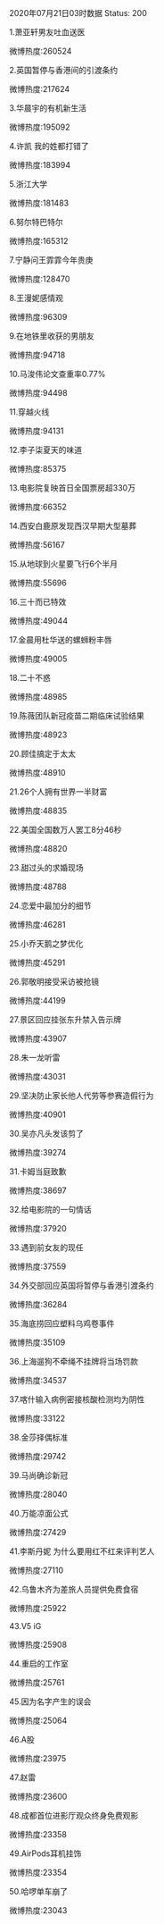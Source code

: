 2020年07月21日03时数据
Status: 200

1.萧亚轩男友吐血送医

微博热度:260524

2.英国暂停与香港间的引渡条约

微博热度:217624

3.华晨宇的有机新生活

微博热度:195092

4.许凯 我的姓都打错了

微博热度:183994

5.浙江大学

微博热度:181483

6.努尔特巴特尔

微博热度:165312

7.宁静问王霏霏今年贵庚

微博热度:128470

8.王漫妮感情观

微博热度:96309

9.在地铁里收获的男朋友

微博热度:94718

10.马浚伟论文查重率0.77%

微博热度:94498

11.穿越火线

微博热度:94131

12.李子柒夏天的味道

微博热度:85375

13.电影院复映首日全国票房超330万

微博热度:66352

14.西安白鹿原发现西汉早期大型墓葬

微博热度:56167

15.从地球到火星要飞行6个半月

微博热度:55696

16.三十而已特效

微博热度:49044

17.金晨用杜华送的螺蛳粉丰唇

微博热度:49005

18.二十不惑

微博热度:48985

19.陈薇团队新冠疫苗二期临床试验结果

微博热度:48923

20.顾佳搞定于太太

微博热度:48910

21.26个人拥有世界一半财富

微博热度:48835

22.美国全国数万人罢工8分46秒

微博热度:48820

23.甜过头的求婚现场

微博热度:48788

24.恋爱中最加分的细节

微博热度:46281

25.小乔天鹅之梦优化

微博热度:45291

26.郭敬明接受采访被抢镜

微博热度:44199

27.景区回应挂张东升禁入告示牌

微博热度:43907

28.朱一龙听雷

微博热度:43031

29.坚决防止家长他人代劳等参赛造假行为

微博热度:40901

30.吴亦凡头发该剪了

微博热度:39274

31.卡姆当庭致歉

微博热度:38697

32.给电影院的一句情话

微博热度:37920

33.遇到前女友的现任

微博热度:37559

34.外交部回应英国将暂停与香港引渡条约

微博热度:36284

35.海底捞回应塑料乌鸡卷事件

微博热度:35109

36.上海遛狗不牵绳不挂牌将当场罚款

微博热度:34537

37.喀什输入病例密接核酸检测均为阴性

微博热度:33122

38.金莎择偶标准

微博热度:29742

39.马尚确诊新冠

微博热度:28040

40.万能凉面公式

微博热度:27429

41.李斯丹妮 为什么要用红不红来评判艺人

微博热度:27110

42.乌鲁木齐为差旅人员提供免费食宿

微博热度:25922

43.V5 iG

微博热度:25908

44.重启的工作室

微博热度:25761

45.因为名字产生的误会

微博热度:25064

46.A股

微博热度:23975

47.赵雷

微博热度:23600

48.成都首位进影厅观众终身免费观影

微博热度:23358

49.AirPods耳机挂饰

微博热度:23354

50.哈啰单车崩了

微博热度:23043


